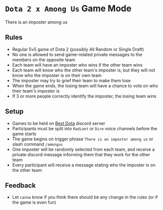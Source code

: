 # `Dota 2 x Among Us` Game Mode

There is an imposter among us

## Rules

- Regular 5v5 game of Dota 2 (possibly All Random or Single Draft)
- No one is allowed to send game-related private messages to the members on the opposite team
- Each team will have an imposter who wins if the other team wins
- Each team will know who the other team's imposter is, but they will not know who the imposter is on their own team
- The imposter may try to grief their team to make them lose
- When the game ends, the losing team will have a chance to vote on who their team's imposter is
- If 3 or more people correctly identify the imposter, the losing team wins

## Setup

- Games to be held on [Best Dota](https://discord.gg/sxfX6p72xS) discord server
- Participants must be split into `Radiant` or `Dire` voice channels before the game starts
- The game begins on trigger phrase `There is an imposter among us` or slash command `/amongus`
- One imposter will be randomly selected from each team, and receive a private discord message informing them that they work for the other team
- Every participant will receive a message stating who the imposter is on the other team

## Feedback

- Let `canna` know if you think there should be any change in the rules (or if the game is even fun)
